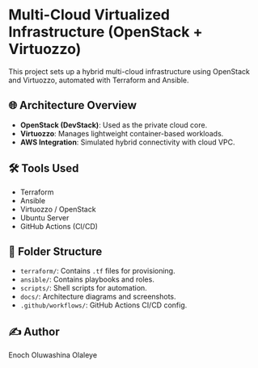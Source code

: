 # Multi-Cloud Virtualized Infrastructure (OpenStack + Virtuozzo)

This project sets up a hybrid multi-cloud infrastructure using OpenStack and Virtuozzo, automated with Terraform and Ansible.

## 🌐 Architecture Overview
- **OpenStack (DevStack)**: Used as the private cloud core.
- **Virtuozzo**: Manages lightweight container-based workloads.
- **AWS Integration**: Simulated hybrid connectivity with cloud VPC.

## 🛠️ Tools Used
- Terraform
- Ansible
- Virtuozzo / OpenStack
- Ubuntu Server
- GitHub Actions (CI/CD)

## 📁 Folder Structure
- `terraform/`: Contains `.tf` files for provisioning.
- `ansible/`: Contains playbooks and roles.
- `scripts/`: Shell scripts for automation.
- `docs/`: Architecture diagrams and screenshots.
- `.github/workflows/`: GitHub Actions CI/CD config.

## ✍️ Author
Enoch Oluwashina Olaleye
